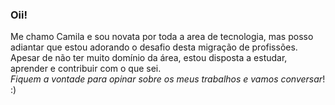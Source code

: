 ### Oii!
Me chamo Camila e sou novata por toda a area de tecnologia, mas posso adiantar que estou adorando o desafio desta migração de profissões.<br>
Apesar de não ter muito domínio da área, estou disposta a estudar, aprender e contribuir com o que sei.<br>
*Fiquem a vontade para opinar sobre os meus trabalhos e vamos conversar*! :)

<!--
**camilablandrade/camilablandrade** is a ✨ _special_ ✨ repository because its `README.md` (this file) appears on your GitHub profile.

Here are some ideas to get you started:

- 🔭 I’m currently working on ...
- 🌱 I’m currently learning ...
- 👯 I’m looking to collaborate on ...
- 🤔 I’m looking for help with ...
- 💬 Ask me about ...
- 📫 How to reach me: ...
- 😄 Pronouns: ...
- ⚡ Fun fact: ...
-->
